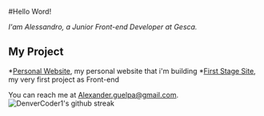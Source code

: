 #Hello Word!

_I'am Alessandro, a Junior Front-end Developer at Gesca._

## My Project

*[Personal Website](https://alessandroguelpa.github.io/), my personal website that i'm building
*[First Stage Site](https://alessandroguelpa.github.io/First-Stage-Site/), my very first project as Front-end

You can reach me at <Alexander.guelpa@gmail.com>.
![DenverCoder1's github streak](https://github-readme-streak-stats.herokuapp.com/?user=AlessandroGuelpa&theme=blue-green)
